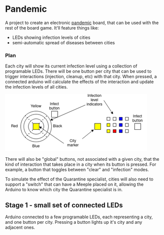 # Pandemic

A project to create an electronic [pandemic](https://boardgamegeek.com/boardgame/30549/pandemic) board, that can be used with the rest of the board game.
It'll feature things like:

- LEDs showing infection levels of cities
- semi-automatic spread of diseases between cities

### Plan

Each city will show its current infection level using a collection of programable LEDs.
There will be one button per city that can be used to trigger interactions (injection, cleanup, etc) with that city.
When pressed, a connected arduino will calculate the effects of the interaction and update the infection levels of all cities.

![Diagram of how cites will be represented](city_examples.png "City diagram")

There will also be "global" buttons, not associated with a given city, that the kind of interaction that takes place in a city when its button is pressed.
For example, a button that toggles between "clear" and "infection" modes.

To simulate the effect of the Quarantine specialist, cities will also need to support a "switch" that can have a Meeple placed on it, allowing the Arduino to know which city the Quarantine specialist is in.

## Stage 1 - small set of connected LEDs

Arduino connected to a few programable LEDs, each representing a city, and one button per city.
Pressing a button lights up it's city and any adjacent ones.
